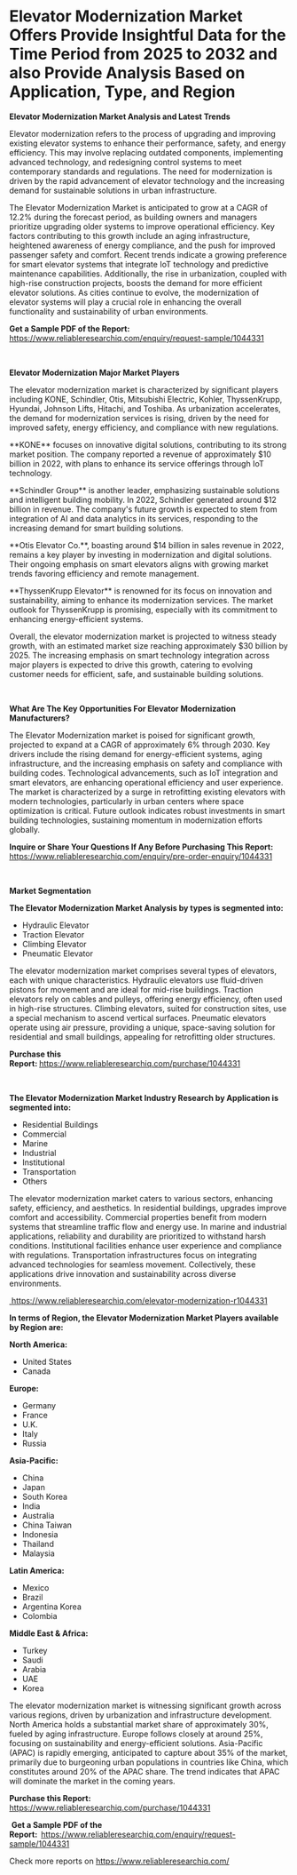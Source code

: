 <p><h1>Elevator Modernization Market Offers Provide Insightful Data for the Time Period from 2025 to 2032 and also Provide Analysis Based on Application, Type, and Region</h1></p><p><strong>Elevator Modernization Market Analysis and Latest Trends</strong></p>
<p><p>Elevator modernization refers to the process of upgrading and improving existing elevator systems to enhance their performance, safety, and energy efficiency. This may involve replacing outdated components, implementing advanced technology, and redesigning control systems to meet contemporary standards and regulations. The need for modernization is driven by the rapid advancement of elevator technology and the increasing demand for sustainable solutions in urban infrastructure.</p><p>The Elevator Modernization Market is anticipated to grow at a CAGR of 12.2% during the forecast period, as building owners and managers prioritize upgrading older systems to improve operational efficiency. Key factors contributing to this growth include an aging infrastructure, heightened awareness of energy compliance, and the push for improved passenger safety and comfort. Recent trends indicate a growing preference for smart elevator systems that integrate IoT technology and predictive maintenance capabilities. Additionally, the rise in urbanization, coupled with high-rise construction projects, boosts the demand for more efficient elevator solutions. As cities continue to evolve, the modernization of elevator systems will play a crucial role in enhancing the overall functionality and sustainability of urban environments.</p></p>
<p><strong>Get a Sample PDF of the Report:&nbsp;</strong> <a href="https://www.reliableresearchiq.com/enquiry/request-sample/1044331?utm_campaign=2810&utm_medium=2&utm_source=Github&utm_content=ia&utm_term=06042025&utm_id=elevator-modernization">https://www.reliableresearchiq.com/enquiry/request-sample/1044331</a></p>
<p>&nbsp;</p>
<p><strong>Elevator Modernization Major Market Players</strong></p>
<p><p>The elevator modernization market is characterized by significant players including KONE, Schindler, Otis, Mitsubishi Electric, Kohler, ThyssenKrupp, Hyundai, Johnson Lifts, Hitachi, and Toshiba. As urbanization accelerates, the demand for modernization services is rising, driven by the need for improved safety, energy efficiency, and compliance with new regulations.</p><p>**KONE** focuses on innovative digital solutions, contributing to its strong market position. The company reported a revenue of approximately $10 billion in 2022, with plans to enhance its service offerings through IoT technology.</p><p>**Schindler Group** is another leader, emphasizing sustainable solutions and intelligent building mobility. In 2022, Schindler generated around $12 billion in revenue. The company's future growth is expected to stem from integration of AI and data analytics in its services, responding to the increasing demand for smart building solutions.</p><p>**Otis Elevator Co.**, boasting around $14 billion in sales revenue in 2022, remains a key player by investing in modernization and digital solutions. Their ongoing emphasis on smart elevators aligns with growing market trends favoring efficiency and remote management.</p><p>**ThyssenKrupp Elevator** is renowned for its focus on innovation and sustainability, aiming to enhance its modernization services. The market outlook for ThyssenKrupp is promising, especially with its commitment to enhancing energy-efficient systems.</p><p>Overall, the elevator modernization market is projected to witness steady growth, with an estimated market size reaching approximately $30 billion by 2025. The increasing emphasis on smart technology integration across major players is expected to drive this growth, catering to evolving customer needs for efficient, safe, and sustainable building solutions.</p></p>
<p>&nbsp;</p>
<p><strong>What Are The Key Opportunities For Elevator Modernization Manufacturers?</strong></p>
<p><p>The Elevator Modernization market is poised for significant growth, projected to expand at a CAGR of approximately 6% through 2030. Key drivers include the rising demand for energy-efficient systems, aging infrastructure, and the increasing emphasis on safety and compliance with building codes. Technological advancements, such as IoT integration and smart elevators, are enhancing operational efficiency and user experience. The market is characterized by a surge in retrofitting existing elevators with modern technologies, particularly in urban centers where space optimization is critical. Future outlook indicates robust investments in smart building technologies, sustaining momentum in modernization efforts globally.</p></p>
<p><strong>Inquire or Share Your Questions If Any Before Purchasing This Report:</strong> <a href="https://www.reliableresearchiq.com/enquiry/pre-order-enquiry/1044331?utm_campaign=2810&utm_medium=2&utm_source=Github&utm_content=ia&utm_term=06042025&utm_id=elevator-modernization">https://www.reliableresearchiq.com/enquiry/pre-order-enquiry/1044331</a></p>
<p>&nbsp;</p>
<p><strong>Market Segmentation</strong></p>
<p><strong>The Elevator Modernization Market Analysis by types is segmented into:</strong></p>
<p><ul><li>Hydraulic Elevator</li><li>Traction Elevator</li><li>Climbing Elevator</li><li>Pneumatic Elevator</li></ul></p>
<p><p>The elevator modernization market comprises several types of elevators, each with unique characteristics. Hydraulic elevators use fluid-driven pistons for movement and are ideal for mid-rise buildings. Traction elevators rely on cables and pulleys, offering energy efficiency, often used in high-rise structures. Climbing elevators, suited for construction sites, use a special mechanism to ascend vertical surfaces. Pneumatic elevators operate using air pressure, providing a unique, space-saving solution for residential and small buildings, appealing for retrofitting older structures.</p></p>
<p><strong>Purchase this Report:&nbsp;</strong><a href="https://www.reliableresearchiq.com/purchase/1044331?utm_campaign=2810&utm_medium=2&utm_source=Github&utm_content=ia&utm_term=06042025&utm_id=elevator-modernization">https://www.reliableresearchiq.com/purchase/1044331</a></p>
<p>&nbsp;</p>
<p><strong>The Elevator Modernization Market Industry Research by Application is segmented into:</strong></p>
<p><ul><li>Residential Buildings</li><li>Commercial</li><li>Marine</li><li>Industrial</li><li>Institutional</li><li>Transportation</li><li>Others</li></ul></p>
<p><p>The elevator modernization market caters to various sectors, enhancing safety, efficiency, and aesthetics. In residential buildings, upgrades improve comfort and accessibility. Commercial properties benefit from modern systems that streamline traffic flow and energy use. In marine and industrial applications, reliability and durability are prioritized to withstand harsh conditions. Institutional facilities enhance user experience and compliance with regulations. Transportation infrastructures focus on integrating advanced technologies for seamless movement. Collectively, these applications drive innovation and sustainability across diverse environments.</p></p>
<p><a href="https://www.reliableresearchiq.com/elevator-modernization-r1044331?utm_campaign=2810&utm_medium=2&utm_source=Github&utm_content=ia&utm_term=06042025&utm_id=elevator-modernization">&nbsp;https://www.reliableresearchiq.com/elevator-modernization-r1044331</a></p>
<p><strong>In terms of Region, the Elevator Modernization Market Players available by Region are:</strong></p>
<p>
    <p> <strong> North America: </strong>
        <ul>
            <li>United States</li>
            <li>Canada</li>
        </ul>
        </p> 
    <p> <strong> Europe: </strong>
        <ul>
            <li>Germany</li>
            <li>France</li>
            <li>U.K.</li>
            <li>Italy</li>
            <li>Russia</li>
        </ul>
        </p> 
    <p> <strong> Asia-Pacific: </strong>
        <ul>
            <li>China</li>
            <li>Japan</li>
            <li>South Korea</li>
            <li>India</li>
            <li>Australia</li>
            <li>China Taiwan</li>
            <li>Indonesia</li>
            <li>Thailand</li>
            <li>Malaysia</li>
        </ul>
        </p> 
    <p> <strong> Latin America: </strong>
        <ul>
            <li>Mexico</li>
            <li>Brazil</li>
            <li>Argentina Korea</li>
            <li>Colombia</li>
        </ul>
        </p> 
    <p> <strong> Middle East & Africa: </strong>
        <ul>
            <li>Turkey</li>
            <li>Saudi</li>
            <li>Arabia</li>
            <li>UAE</li>
            <li>Korea</li>
        </ul>
    </p>
    </p>
<p><p>The elevator modernization market is witnessing significant growth across various regions, driven by urbanization and infrastructure development. North America holds a substantial market share of approximately 30%, fueled by aging infrastructure. Europe follows closely at around 25%, focusing on sustainability and energy-efficient solutions. Asia-Pacific (APAC) is rapidly emerging, anticipated to capture about 35% of the market, primarily due to burgeoning urban populations in countries like China, which constitutes around 20% of the APAC share. The trend indicates that APAC will dominate the market in the coming years.</p></p>
<p><strong>Purchase this Report: </strong><a href="https://www.reliableresearchiq.com/purchase/1044331?utm_campaign=2810&utm_medium=2&utm_source=Github&utm_content=ia&utm_term=06042025&utm_id=elevator-modernization">https://www.reliableresearchiq.com/purchase/1044331</a></p>
<p>&nbsp;<strong>Get a Sample PDF of the Report:&nbsp;&nbsp;</strong><a href="https://www.reliableresearchiq.com/enquiry/request-sample/1044331?utm_campaign=2810&utm_medium=2&utm_source=Github&utm_content=ia&utm_term=06042025&utm_id=elevator-modernization">https://www.reliableresearchiq.com/enquiry/request-sample/1044331</a></p>
<p><strong></strong></p>
<p>Check more reports on <a href="https://www.reliableresearchiq.com/?utm_campaign=2810&utm_medium=2&utm_source=Github&utm_content=ia&utm_term=06042025&utm_id=elevator-modernization">https://www.reliableresearchiq.com/</a></p>